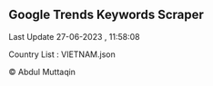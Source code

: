 

## Google Trends Keywords Scraper 
 
Last Update 27-06-2023 , 11:58:08

Country List :
VIETNAM.json



© Abdul Muttaqin 
